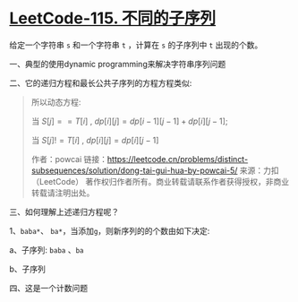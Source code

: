 # [LeetCode-115. 不同的子序列](https://leetcode.cn/problems/distinct-subsequences/)

给定一个字符串 `s` 和一个字符串 `t` ，计算在 `s` 的子序列中 `t` 出现的个数。



一、典型的使用dynamic programming来解决字符串序列问题

二、它的递归方程和最长公共子序列的方程方程类似: 

> 所以动态方程:
>
> 当 $S[j] == T[i]$ , $dp[i][j] = dp[i-1][j-1] + dp[i][j-1]$;
>
> 当 $S[j] != T[i]$ , $dp[i][j] = dp[i][j-1]$
>
> 作者：powcai
> 链接：https://leetcode.cn/problems/distinct-subsequences/solution/dong-tai-gui-hua-by-powcai-5/
> 来源：力扣（LeetCode）
> 著作权归作者所有。商业转载请联系作者获得授权，非商业转载请注明出处。

三、如何理解上述递归方程呢？

1、`baba*`、 `ba*`，当添加`g`，则新序列的的个数由如下决定: 

a、子序列: `baba` 、`ba`

b、子序列

四、这是一个计数问题


